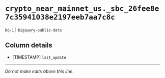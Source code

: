 # `crypto_near_mainnet_us._sbc_26fee8e7c35941038e2197eeb7aa7c8c`
`bq-1` | `bigquery-public-data`

## Column details
* [TIMESTAMP] `last_update`

-------------------------------------------------------------------------------
*Do not make edits above this line.*

